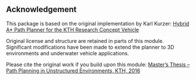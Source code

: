 ## Acknowledgement

This package is based on the original implementation by Karl Kurzer:
[Hybrid A* Path Planner for the KTH Research Concept Vehicle](https://github.com/karlkurzer/path_planner)

Original license and structure are retained in parts of this module. Significant modifications have been made to extend the planner to 3D environments and underwater vehicle applications.

Please cite the original work if you build upon this module:
[Master’s Thesis – Path Planning in Unstructured Environments, KTH, 2016](https://urn.kb.se/resolve?urn=urn:nbn:se:kth:diva-198534)
